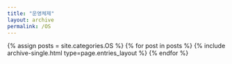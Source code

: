 ```yaml
---
title: "운영체제"
layout: archive
permalink: /OS
---
```



{% assign posts = site.categories.OS %}
{% for post in posts %} {% include archive-single.html type=page.entries_layout %} {% endfor %}